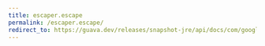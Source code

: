 ```yaml
---
title: escaper.escape
permalink: /escaper.escape/
redirect_to: https://guava.dev/releases/snapshot-jre/api/docs/com/google/common/escape/Escaper.html#escape-java.lang.String-
---
```

